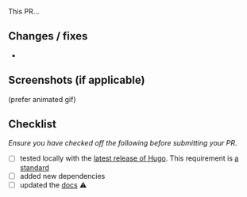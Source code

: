This PR...

## Changes / fixes

-

## Screenshots (if applicable)

(prefer animated gif)

## Checklist

_Ensure you have checked off the following before submitting your PR._

- [ ] tested locally with the [latest release of Hugo](https://github.com/gohugoio/hugo/releases). This requirement
  is [a standard](https://github.com/gohugoio/hugoThemes#theme-maintenance)
- [ ] added new dependencies
- [ ] updated the [docs]() ⚠️
